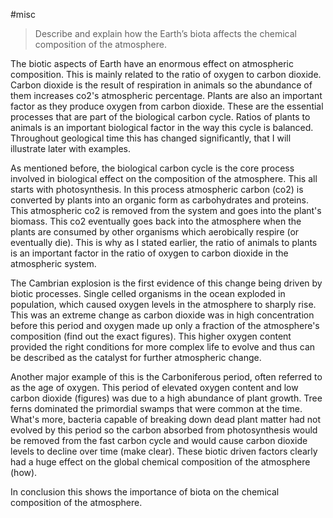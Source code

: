 #misc

>Describe and explain how the Earth’s biota affects the chemical composition of the atmosphere.

The biotic aspects of Earth have an enormous effect on atmospheric composition. This is mainly related to the ratio of oxygen to carbon dioxide. Carbon dioxide is the result of respiration in animals so the abundance of them increases co2's atmospheric percentage. Plants are also an important factor as they produce oxygen from carbon dioxide. These are the essential processes that are part of the biological carbon cycle. Ratios of plants to animals is an important biological factor in the way this cycle is balanced. Throughout geological time this has changed significantly, that I will illustrate later with examples.

As mentioned before, the biological carbon cycle is the core process involved in biological effect on the composition of the atmosphere. This all starts with photosynthesis. In this process atmospheric carbon (co2) is converted by plants into an organic form as carbohydrates and proteins. This atmospheric co2 is removed from the system and goes into the plant's biomass. This co2 eventually goes back into the atmosphere when the plants are consumed by other organisms which aerobically respire (or eventually die). This is why as I stated earlier, the ratio of animals to plants is an important factor in the ratio of oxygen to carbon dioxide in the atmospheric system.

The Cambrian explosion is the first evidence of this change being driven by biotic processes. Single celled organisms in the ocean exploded in population, which caused oxygen levels in the atmosphere to sharply rise. This was an extreme change as carbon dioxide was in high concentration before this period and oxygen made up only a fraction of the atmosphere's composition (find out the exact figures). This higher oxygen content provided the right conditions for more complex life to evolve and thus can be described as the catalyst for further atmospheric change.

Another major example of this is the Carboniferous period, often referred to as the age of oxygen. This period of elevated oxygen content and low carbon dioxide (figures) was due to a high abundance of plant growth. Tree ferns dominated the primordial swamps that were common at the time. What's more, bacteria capable of breaking down dead plant matter had not evolved by this period so the carbon absorbed from photosynthesis would be removed from the fast carbon cycle and would cause carbon dioxide levels to decline over time (make clear). These biotic driven factors clearly had a huge effect on the global chemical composition of the atmosphere (how).

In conclusion this shows the importance of biota on the chemical composition of the atmosphere.
